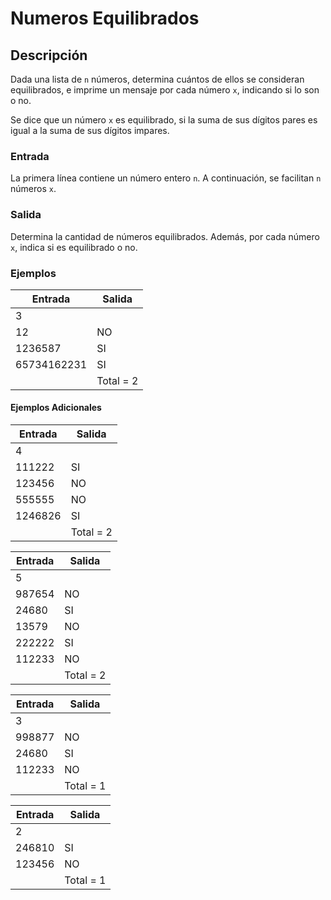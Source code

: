# Numeros Equilibrados

## Descripción
Dada una lista de `n` números, determina cuántos de ellos se consideran equilibrados, e imprime un mensaje por cada número `x`, indicando si lo son o no.

Se dice que un número `x` es equilibrado, si la suma de sus dígitos pares es igual a la suma de sus dígitos impares.

### Entrada

La primera línea contiene un número entero `n`.
A continuación, se facilitan `n` números `x`.

### Salida

Determina la cantidad de números equilibrados.
Además, por cada número `x`, indica si es equilibrado o no.

### Ejemplos

| Entrada      | Salida                   |
|--------------|--------------------------|
| 3            |                          |
| 12           | NO                       |
| 1236587      | SI                       |
| 65734162231  | SI                       |
|              | Total = 2                |

#### Ejemplos Adicionales

| Entrada      | Salida                   |
|--------------|--------------------------|
| 4            |                          |
| 111222       | SI                       |
| 123456       | NO                       |
| 555555       | NO                       |
| 1246826      | SI                       |
|              | Total = 2                |

| Entrada      | Salida                   |
|--------------|--------------------------|
| 5            |                          |
| 987654       | NO                       |
| 24680        | SI                       |
| 13579        | NO                       |
| 222222       | SI                       |
| 112233       | NO                       |
|              | Total = 2                |

| Entrada      | Salida                   |
|--------------|--------------------------|
| 3            |                          |
| 998877       | NO                       |
| 24680        | SI                       |
| 112233       | NO                       |
|              | Total = 1                |

| Entrada      | Salida                   |
|--------------|--------------------------|
| 2            |                          |
| 246810       | SI                       |
| 123456       | NO                       |
|              | Total = 1                |

